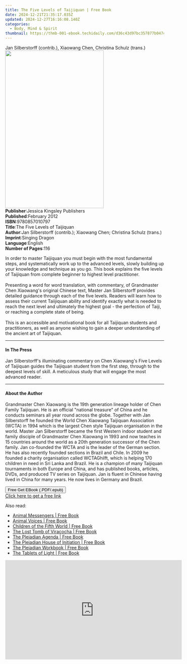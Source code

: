 ```yaml
---
title: The Five Levels of Taijiquan | Free Book
date: 2024-12-21T21:35:17.035Z
updated: 2024-12-27T16:16:08.140Z
categories:
  - Body, Mind & Spirit
thumbnail: https://thmb-001-ebook.techidaily.com/d36c43d97bc357877b047cdf9ed287d3e45f71c29e93be52f47ff1f79130bd1b.jpg
---
```

<main id="book-container">
  <div class="flex flex-col">
    <div class="book-brief flex-1 py-6 px-4 sm:p-6 md:py-10 md:px-8">
      <!-- brief-->
      <div class="book-brief-main">
        Jan Silberstorff (contrib.), Xiaowang Chen, Christina Schulz (trans.)
      </div>
    </div>
    <div
      class="book-meta-info flex-1 grid gap-4 col-start-1 col-end-3 row-start-1 sm:mb-6 sm:grid-cols-4 lg:gap-6 lg:col-start-2 lg:row-end-6 lg:row-span-6 lg:mb-0"
    >
      <div
        class="book-meta-info-left place-content-center mt-4 p-4 text-sm leading-6 col-start-2 col-span-2 dark:text-slate-400"
      >
        <img
          class="w-full h-500 object-cover rounded-lg sm:h-255 sm:col-span-2 lg:col-span-full"
          src="https://img-001-ebook.techidaily.com/8bd0da9a85a8376eef1c52f66ad27bbb7214f98a85a66b7b2ed1c8e22af87680.jpg"
          alt=""
          width="312"
          height="500"
        />
      </div>
      <div
        class="book-meta-info-right mt-2 col-start-1 row-start-2 col-span-3 self-center"
      >
        <!-- meta data  -->
        <div class="flex flex-col px-4 md:px-8">
          <div class="flex-1">
            <strong>Publisher</strong>:<span class="px-2"
              >Jessica Kingsley Publishers</span
            >
          </div>
          <div class="flex-1">
            <strong>Published</strong>:<span class="px-2">February 2012</span>
          </div>
          <div class="flex-1">
            <strong>ISBN</strong>:<span class="px-2">9780857010797</span>
          </div>
          <div class="flex-1">
            <strong>Title</strong>:<span class="px-2"
              >The Five Levels of Taijiquan</span
            >
          </div>
          <div class="flex-1">
            <strong>Author</strong>:<span class="px-2"
              >Jan Silberstorff (contrib.); Xiaowang Chen; Christina Schulz
              (trans.)</span
            >
          </div>
          <div class="flex-1">
            <strong>Imprint</strong>:<span class="px-2">Singing Dragon</span>
          </div>
          <div class="flex-1">
            <strong>Language</strong>:<span class="px-2">English</span>
          </div>
          <div class="flex-1">
            <strong>Number of Pages</strong>:<span class="px-2">116</span>
          </div>
        </div>
      </div>
    </div>
    <div class="book-description flex-1 py-6 px-4 sm:p-6 md:py-10 md:px-8">
      <div class="book-description-main">
        <div accordion-content="" id="description">
          <p>
            In order to master Taijiquan you must begin with the most
            fundamental steps, and systematically work up to the advanced
            levels, slowly building up your knowledge and technique as you go.
            This book explains the five levels of Taijiquan from complete
            beginner to highest level practitioner. <br /><br />Presenting a
            word for word translation, with commentary, of Grandmaster Chen
            Xiaowang's original Chinese text, Master Jan Silberstorff provides
            detailed guidance through each of the five levels. Readers will
            learn how to assess their current Taiijiquan ability and identify
            exactly what is needed to reach the next level and ultimately the
            highest goal - the perfection of Taiji, or reaching a complete state
            of being.<br /><br />This is an accessible and motivational book for
            all Taijiquan students and practitioners, as well as anyone wishing
            to gain a deeper understanding of the ancient art of Taijiquan.
          </p>
        </div>
      </div>
    </div>
    <div class="book-excerpts flex-1 py-6 px-4 sm:p-6 md:py-10 md:px-8">
      <!-- excerpts-->
      <div class="book-excerpts-main">
        <hr />
        <h4 class="placeholder placeholder-heading">
          <span>In The Press</span>
        </h4>
        <p>
          Jan Silberstorff's illuminating commentary on Chen Xiaowang's Five
          Levels of Taijiquan guides the Taijiquan student from the first step,
          through to the deepest levels of skill. A meticulous study that will
          engage the most advanced reader.
        </p>
      </div>
    </div>
    <div class="book-about-author flex-1 py-6 px-4 sm:p-6 md:py-10 md:px-8">
      <!-- about author-->
      <div class="book-main-author-main">
        <hr />
        <h4 class="placeholder placeholder-heading">
          <span>About the Author</span>
        </h4>
        <p>
          Grandmaster Chen Xiaowang is the 19th generation lineage holder of
          Chen Family Taijiquan. He is an official "national treasure" of China
          and he conducts seminars all year round across the globe. Together
          with Jan Silberstorff he founded the World Chen Xiaowang Taijiquan
          Association (WCTA) in 1994 which is the largest Chen style Taijiquan
          organisation in the world. Master Jan Silberstorff became the first
          Western indoor student and family disciple of Grandmaster Chen
          Xiaowang in 1993 and now teaches in 15 countries around the world as a
          20th generation successor of the Chen family. Jan co-founded the WCTA
          and is the leader of the German section. He has also recently founded
          sections in Brazil and Chile. In 2009 he founded a charity
          organisation called WCTAGhilft, which is helping 170 children in need
          in Sri Lanka and Brazil. He is a champion of many Taijiquan
          tournaments in both Europe and China, and has published books,
          articles, DVDs, and produced TV series on Taijiquan. Jan is fluent in
          Chinese having lived in China for many years. He now lives in Germany
          and Brazil.
        </p>
      </div>
    </div>
    <div class="book-free-get flex-1 py-6 px-4 sm:p-6 md:py-10 md:px-8">
      <button
        id="btn-free-get"
        class="bg-blue-500 hover:bg-blue-700 text-white font-bold py-2 px-4 rounded"
      >
        Free Get EBook (.PDF/.epub)
      </button>
      <div id="countdown-display" class="px-2 text-lg mt-2"></div>
      <a
        id="free-link"
        class="hidden bg-blue-500 hover:bg-blue-700 text-white font-bold py-2 px-4 rounded"
        href="https://www.ebooks.com/en-us/book/836867/the-five-levels-of-taijiquan/jan-silberstorff/"
        target="_blank"
        >Click here to get a free link</a
      >
    </div>
    <script>
      let countdownTime = 0;
      let countdownInterval = null;
      document
        .getElementById('btn-free-get')
        .addEventListener('click', startCountdown);
      function startCountdown() {
        countdownTime = new Date().getTime() + 60000 * 3;
        countdownInterval = setInterval(updateCountdown, 1000);
        document.getElementById('btn-free-get').disabled = true;
        document
          .getElementById('btn-free-get')
          .classList.add('bg-gray-500', 'cursor-not-allowed');
      }
      function updateCountdown() {
        let currentTime = new Date().getTime();
        let timeLeft = countdownTime - currentTime;
        let secondsLeft = Math.floor(timeLeft / 1000);
        document.getElementById('countdown-display').innerHTML =
          `Remaining time: ${secondsLeft} seconds.`;
        if (secondsLeft <= 0) {
          clearInterval(countdownInterval);
          document.getElementById('btn-free-get').classList.add('hidden');
          document.getElementById('free-link').classList.remove('hidden');
          document.getElementById('countdown-display').innerHTML = '';
        }
      }
    </script>
  </div>
</main>

<ins class="adsbygoogle"
      style="display:block"
      data-ad-client="ca-pub-7571918770474297"
      data-ad-slot="8358498916"
      data-ad-format="auto"
      data-full-width-responsive="true"></ins>
    

<span class="atpl-alsoreadstyle">Also read:</span>
<div><ul>
<li><a href="https://novels-ebooks.techidaily.com/95782349-9781591438328-animal-messengers/"><u>Animal Messengers | Free Book</u></a></li>
<li><a href="https://novels-ebooks.techidaily.com/95782345-9781591437611-animal-voices/"><u>Animal Voices | Free Book</u></a></li>
<li><a href="https://novels-ebooks.techidaily.com/95782350-9781591438007-children-of-the-fifth-world/"><u>Children of the Fifth World | Free Book</u></a></li>
<li><a href="https://novels-ebooks.techidaily.com/95782342-9781591438694-the-lost-tomb-of-viracocha/"><u>The Lost Tomb of Viracocha | Free Book</u></a></li>
<li><a href="https://novels-ebooks.techidaily.com/95782343-9781591439622-the-pleiadian-agenda/"><u>The Pleiadian Agenda | Free Book</u></a></li>
<li><a href="https://novels-ebooks.techidaily.com/95782347-9781591437734-the-pleiadian-house-of-initiation/"><u>The Pleiadian House of Initiation | Free Book</u></a></li>
<li><a href="https://novels-ebooks.techidaily.com/95782346-9781591439035-the-pleiadian-workbook/"><u>The Pleiadian Workbook | Free Book</u></a></li>
<li><a href="https://novels-ebooks.techidaily.com/95782344-9781591432821-the-tablets-of-light/"><u>The Tablets of Light | Free Book</u></a></li>
</ul></div>

<!-- affiliate ads begin -->
<iframe width="560" height="315" src="https://www.youtube.com/embed/zmXpl6irBYk?si=BXjGpQr6PXFcqhCI" title="YouTube video player" frameborder="0" allow="accelerometer; autoplay; clipboard-write; encrypted-media; gyroscope; picture-in-picture; web-share" referrerpolicy="strict-origin-when-cross-origin" allowfullscreen></iframe>
<!-- affiliate ads end -->

